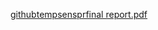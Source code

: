 [githubtempsensprfinal report.pdf](https://github.com/aabenham/TempSensor/files/13698730/githubtempsensprfinal.report.pdf)

